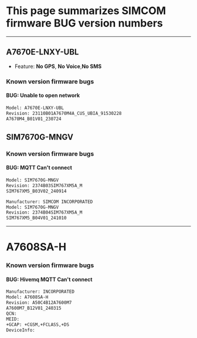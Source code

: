 
# This page summarizes SIMCOM firmware BUG version numbers

------------------------


## A7670E-LNXY-UBL

* Feature: **No GPS**, **No Voice**,**No SMS**

### Known version firmware bugs

#### BUG: Unable to open network

```bash
Model: A7670E-LNXY-UBL
Revision: 23110B01A7670M4A_CUS_UBIA_91530228
A7670M4_B01V01_230724
```

## SIM7670G-MNGV

### Known version firmware bugs

#### BUG: MQTT Can't connect

```bash
Model: SIM7670G-MNGV
Revision: 2374B03SIM767XM5A_M
SIM767XM5_B03V02_240914
```

```bash
Manufacturer: SIMCOM INCORPORATED
Model: SIM7670G-MNGV
Revision: 2374B04SIM767XM5A_M
SIM767XM5_B04V01_241010
```

------------------------


# A7608SA-H


### Known version firmware bugs

#### BUG: Hivemq MQTT Can't connect

```bash
Manufacturer: INCORPORATED
Model: A7608SA-H
Revision: A50C4B12A7600M7
A7600M7_B12V01_240315
QCN:
MEID:
+GCAP: +CGSM,+FCLASS,+DS
DeviceInfo:
```
